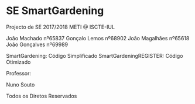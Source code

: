 # SE SmartGardening

Projecto de SE 2017/2018 METI @ ISCTE-IUL

João Machado nº65837
Gonçalo Lemos nº68902
João Magalhães nº65618
João Gonçalves nº69989

SmartGardening: Código Simplificado
SmartGardeningREGISTER: Código Otimizado


Professor:

Nuno Souto

Todos os Diretos Reservados
